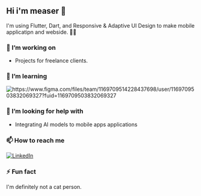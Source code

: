 ## Hi i'm measer 👋

I'm using Flutter, Dart, and  Responsive & Adaptive UI Design to make mobile applicatipn and webside. 🕺🏽



### 🔭 I’m working on

- Projects for freelance clients.


### 🌱 I’m learning

<div display="flex">
  <img src="https://w7.pngwing.com/pngs/911/515/png-transparent-figma-logo-brand-logos-brands-in-colors-icon-thumbnail.png" alt="https://www.figma.com/files/team/1169709514228437698/user/1169709503832069327?fuid=1169709503832069327"/>
</div>

### 🤔 I’m looking for help with

- Integrating AI models to mobile apps applications

### 📫 How to reach me

<div display="flex">
  <a href="https://www.linkedin.com/in/measser-rabie/">
    <img src="https://img.shields.io/badge/linkedin-%230077B5.svg?style=for-the-badge&logo=linkedin&logoColor=white" alt="LinkedIn"/>
  </a>
 
</div>

### ⚡ Fun fact

I'm definitely not a cat person.
